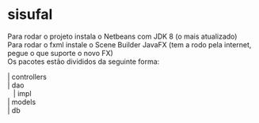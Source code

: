 # sisufal

  Para rodar o projeto instala o Netbeans com JDK 8 (o mais atualizado)  
  Para rodar o fxml instale o Scene Builder JavaFX (tem a rodo pela internet, pegue o que suporte o novo FX)  
  Os pacotes estão divididos da seguinte forma:
  
   | controllers  
   | dao  
&nbsp;&nbsp;  | impl  
   | models  
   | db  
